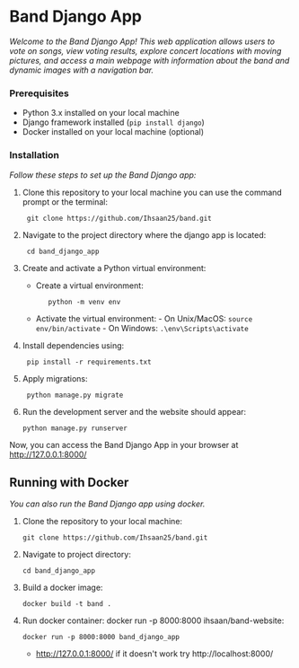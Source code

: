 # Band Django App

_Welcome to the Band Django App! This web application allows users to vote on songs, view voting results, explore concert locations with moving pictures, and access a main webpage with information about the band and dynamic images with a navigation bar._

### Prerequisites

- Python 3.x installed on your local machine
- Django framework installed (`pip install django`)
- Docker installed on your local machine (optional)

### Installation

_Follow these steps to set up the Band Django app:_

1. Clone this repository to your local machine you can use the command prompt or the terminal:
   ```
    git clone https://github.com/Ihsaan25/band.git
   ```
   
3. Navigate to the project directory where the django app is located:
   ```
    cd band_django_app
   ```
5. Create and activate a Python virtual environment:

   - Create a virtual environment:
     ```
        python -m venv env
     ```
     
    - Activate the virtual environment:
          - On Unix/MacOS:
              ```
              source env/bin/activate
              ```
          - On Windows:
              ```
              .\env\Scripts\activate
              ```
   
6. Install dependencies using:
   ```
    pip install -r requirements.txt
    ```
8. Apply migrations:
   ```
    python manage.py migrate
   ```

10. Run the development server and the website should appear:
    ```
    python manage.py runserver
    ```

Now, you can access the Band Django App in your browser at http://127.0.0.1:8000/

## Running with Docker 
_You can also run the Band Django app using docker._

  1. Clone the repository to your local machine:
     ```
     git clone https://github.com/Ihsaan25/band.git
     ```
   
  3. Navigate to project directory:
     ```
     cd band_django_app
     ```
       
  5. Build a docker image:
     ```
     docker build -t band .
     ```
       
  7. Run docker container: docker run -p 8000:8000 ihsaan/band-website:
     ```
     docker run -p 8000:8000 band_django_app
     ```
     
       - http://127.0.0.1:8000/ if it doesn't work try http://localhost:8000/
